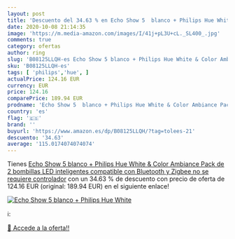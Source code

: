 ```yaml
---
layout: post
title: 'Descuento del 34.63 % en Echo Show 5  blanco + Philips Hue White '
date: 2020-10-08 21:14:35
image: 'https://m.media-amazon.com/images/I/41j+pL3U+cL._SL400_.jpg'
comments: true
category: ofertas
author: ring
slug: 'B08125LLQH-es Echo Show 5 blanco + Philips Hue White & Color Ambiance...'
sku: 'B08125LLQH-es'
tags: [ 'philips','hue', ]
actualPrice: 124.16 EUR
currency: EUR
price: 124.16
comparePrice: 189.94 EUR
prodname: 'Echo Show 5  blanco + Philips Hue White & Color Ambiance Pack de 2 bombillas LED inteligentes  compatible con Bluetooth y Zigbee  no se requiere controlador'
country: 'es'
flag: '🇪🇸'
brand: ''
buyurl: 'https://www.amazon.es/dp/B08125LLQH/?tag=tolees-21'
descuento: '34.63'
average: '115.0174074074074'
---
```


Tienes [Echo Show 5  blanco + Philips Hue White & Color Ambiance Pack de 2 bombillas LED inteligentes  compatible con Bluetooth y Zigbee  no se requiere controlador](https://www.amazon.es/dp/B08125LLQH/?tag=tolees-21) con un 34.63 % de descuento con precio de oferta de 124.16 EUR (original: 189.94 EUR) en el siguiente enlace!

[![Echo Show 5  blanco + Philips Hue White ](https://m.media-amazon.com/images/I/41j+pL3U+cL._SL400_.jpg)](https://www.amazon.es/dp/B08125LLQH/?tag=tolees-21)

ℹ️:


[🛒 Accede a la oferta!!](https://www.amazon.es/dp/B08125LLQH/?tag=tolees-21)
